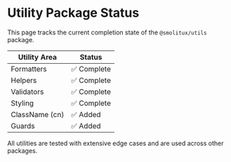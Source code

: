 # Utility Package Status

This page tracks the current completion state of the `@smolitux/utils` package.

| Utility Area | Status |
|--------------|--------|
| Formatters   | ✅ Complete |
| Helpers      | ✅ Complete |
| Validators   | ✅ Complete |
| Styling      | ✅ Complete |
| ClassName (cn) | ✅ Added |
| Guards       | ✅ Added |

All utilities are tested with extensive edge cases and are used across other packages.
